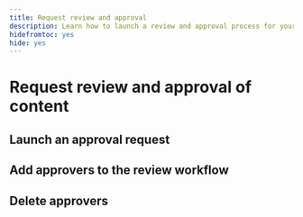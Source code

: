 ```yaml
---
title: Request review and approval
description: Learn how to launch a review and approval process for your asset.
hidefromtoc: yes
hide: yes
---
```


# Request review and approval of content


## Launch an approval request

## Add approvers to the review workflow

## Delete approvers

